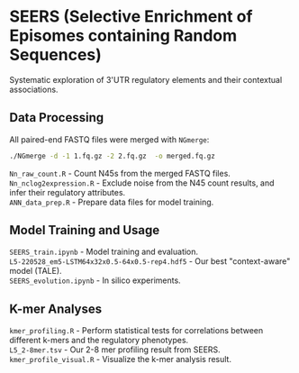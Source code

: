 # SEERS (Selective Enrichment of Episomes containing Random Sequences)
Systematic exploration of 3'UTR regulatory elements and their contextual associations.  


## Data Processing
All paired-end FASTQ files were merged with `NGmerge`:
```sh
./NGmerge -d -1 1.fq.gz -2 2.fq.gz  -o merged.fq.gz
```
`Nn_raw_count.R` - Count N45s from the merged FASTQ files.  
`Nn_nclog2expression.R` - Exclude noise from the N45 count results, and infer their regulatory attributes.  
`ANN_data_prep.R` - Prepare data files for model training.  


## Model Training and Usage
`SEERS_train.ipynb` - Model training and evaluation.  
`L5-220528_em5-LSTM64x32x0.5-64x0.5-rep4.hdf5` - Our best "context-aware" model (TALE).  
`SEERS_evolution.ipynb` - In silico experiments.  


## K-mer Analyses
`kmer_profiling.R` - Perform statistical tests for correlations between different k-mers and the regulatory phenotypes.  
`L5_2-8mer.tsv` - Our 2-8 mer profiling result from SEERS.  
`kmer_profile_visual.R` - Visualize the k-mer analysis result.  